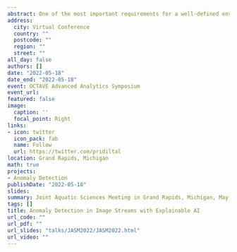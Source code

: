 ```yaml
---
abstract: One of the most important requirements for a well-defined environmental analysis technique is the degree of confidence in the sensor data. Anomalies in water-quality data from in situ sensors caused by technical faults can impair data quality and have a direct impact on the inference drawn from subsequent data analysis. In this work, our focus is on anomalies in water-quality data from in situ sensors caused by technical issues. We define a technical anomaly as an observation that has an unexpectedly low probability density. In this talk, we???ll first go over the various types of technical anomalies that can be found in water-quality sensor data collected at various geographic locations within a river network. Second, we will discuss why different types of conditioning information, such as contemporaneous downstream observations, lagged downstream observations, and upstream observations at the time the conditional correlation is maximized, are important for improving technical anomaly detection in river networks. Third, we will introduce a novel framework to detect anomalies in water quality data based on the conditional cross-correlation between neighboring sensors in close proximity with a connected flow. An approach based on extreme value theory is used to calculate a data-driven anomalous threshold for potential anomalies in water quality data. This approach successfully identified both high-priority and low-priority anomalies involving drifts and abrupt changes, including sudden spikes, sudden isolated drops, and level shifts, while maintaining very low false detection rates. The proposed framework was evaluated using data obtained from in situ sensors in rivers in Pringle Creek, one of the NEON (National Ecological Observatory Network) aquatic sites located in Wise County, Texas. The key functionalities of the proposed anomaly detection framework implemented in open-source R package, `conduits` are also demonstrated during the talk.
address:
  city: Virtual Conference
  country: ""
  postcode: ""
  region: ""
  street: ""
all_day: false
authors: []
date: "2022-05-18"
date_end: "2022-05-18"
event: OCTAVE Advanced Analytics Symposium
event_url: 
featured: false
image:
  caption: ''
  focal_point: Right
links:
- icon: twitter
  icon_pack: fab
  name: Follow
  url: https://twitter.com/pridiltal
location: Grand Rapids, Michigan
math: true
projects:
- Anomaly Detection
publishDate: "2022-05-18"
slides: 
summary: Joint Aquatic Sciences Meeting in Grand Rapids, Michigan, May 14-20, 2022
tags: []
title: Anomaly Detection in Image Streams with Explainable AI
url_code: ""
url_pdf: ""
url_slides: "talks/JASM2022/JASM2022.html" 
url_video: ""
---
```



